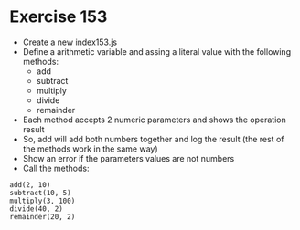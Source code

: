 # Exercise 153

* Create a new index153.js
* Define a arithmetic variable and assing a literal value with the following methods:
  * add
  * subtract
  * multiply
  * divide
  * remainder
* Each method accepts 2 numeric parameters and shows the operation result 
* So, add will add both numbers together and log the result (the rest of the methods work in the same way)
* Show an error if the parameters values are not numbers
* Call the methods:
```
add(2, 10)
subtract(10, 5)
multiply(3, 100)
divide(40, 2)
remainder(20, 2)
```